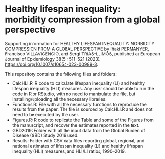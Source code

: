 # Healthy lifespan inequality: morbidity compression from a global perspective
Supporting information for HEALTHY LIFESPAN INEQUALITY: MORBIDITY COMPRESSION FROM A GLOBAL PERSPECTIVE by Iñaki PERMANYER, Francisco VILLAVICENCIO, and Sergi TRIAS-LLIMÓS, published at European Journal of Epidemiology 38(5): 511–521 (2023). https://doi.org/10.1007/s10654-023-00989-3.

This repository contains the following files and folders:
 
* CalcHLI.R: R code to calculate lifespan inequality (LI) and healthy lifespan inequality (HLI) measures. Any user should be able to run the code in R or RStudio, with no need to manipulate the file, but installing/uploading all the necessary libraries.
* Functions.R: File with all the necessary functions to reproduce the results from the paper. The file is sourced by CalcHLI.R and does not need to be executed by the user.
* Figures.R: R code to replicate the Table and some of the Figures from the manuscript, and recover the estimates reported in the text.
* GBD2019: Folder with all the input data from the Global Burden of Disease (GBD) Study 2019 used.
* Results: Folder with CSV data files reporting global, regional, and national estimates of lifespan inequality (LI) and healthy lifespan inequality (HLI) measures, and HLI/LI ratios, 1990–2019.
